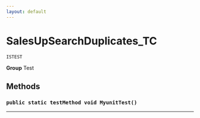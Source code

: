 ```yaml
---
layout: default
---
```

# SalesUpSearchDuplicates_TC

`ISTEST`



**Group** Test

## Methods
### `public static testMethod void MyunitTest()`
---
